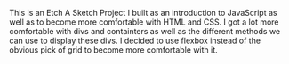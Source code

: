 This is an Etch A Sketch Project I built as an introduction to JavaScript as well as to become more comfortable with HTML and CSS. I got a lot more comfortable with divs and containters as well as the different methods we can use to display these divs. I decided to use flexbox instead of the obvious pick of grid to become more comfortable with it. 
